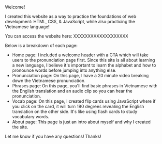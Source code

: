 Welcome!

I created this website as a way to practice the foundations of web development: HTML, CSS, & JavaScript, while also practicing the Vietnamese language!

You can access the website here: XXXXXXXXXXXXXXXXXXX

Below is a breakdown of each page:
  - Home page: I included a welcome header with a CTA which will take users to the pronunciation page first. Since this site is all about learning a new language, I believe it's important to learn the alphabet and how to pronounce words before jumping into anything else.
  - Pronunciation page: On this page, I have a 20 minute video breaking down the Vietnamese pronunciation. 
  - Phrases page: On this page, you'll find basic phrases in Vietnamese with the English translation and an audio clip so you can hear the pronunciation.
  - Vocab page: On this page, I created flip cards using JavaScript where if you click on the card, it will turn 180 degrees revealing the English translation on the other side. It's like using flash cards to study vocabulary words.
  - About page: This page is just an intro about myself and why I created the site. 

Let me know if you have any questions! Thanks! 
